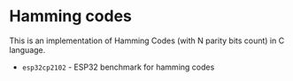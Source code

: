# Hamming codes
This is an implementation of Hamming Codes (with N parity bits count) in C language.
- `esp32cp2102` - ESP32 benchmark for hamming codes
